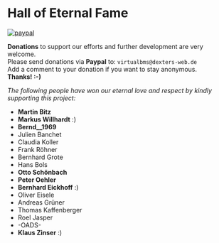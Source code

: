 # Hall of Eternal Fame

[![paypal](https://www.paypalobjects.com/en_US/i/btn/btn_donateCC_LG.gif)](https://www.paypal.com/cgi-bin/webscr?cmd=_s-xclick&hosted_button_id=EQ2QDG7YRFYRE)

**Donations** to support our efforts and further development are very welcome.  
Please send donations via **Paypal** to: `virtualbms@dexters-web.de`  
Add a comment to your donation if you want to stay anonymous.  
**Thanks! :-)**

*The following people have won our eternal love and respect by kindly supporting this project:*

- **Martin Bitz**
- **Markus Willhardt** :)
- **Bernd__1969**
- Julien Banchet
- Claudia Koller
- Frank Röhner
- Bernhard Grote
- Hans Bols
- **Otto Schönbach**
- **Peter Oehler**
- **Bernhard Eickhoff** :)
- Oliver Eisele
- Andreas Grüner
- Thomas Kaffenberger
- Roel Jasper
- -OADS-
- **Klaus Zinser** :)
